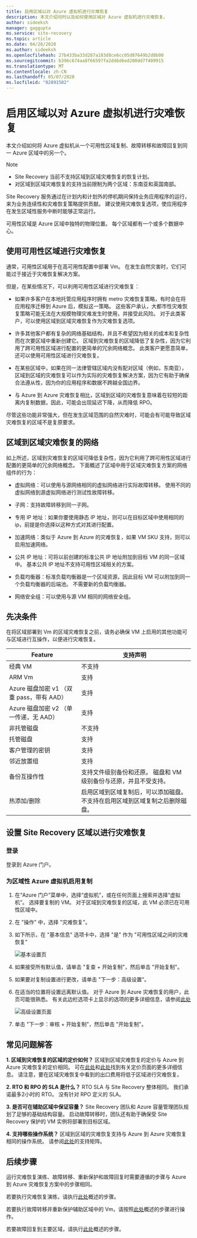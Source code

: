 ```yaml
---
title: 启用区域以对 Azure 虚拟机进行灾难恢复
description: 本文介绍何时以及如何使用区域对 Azure 虚拟机进行灾难恢复。
author: sideeksh
manager: gaggupta
ms.service: site-recovery
ms.topic: article
ms.date: 04/28/2020
ms.author: sideeksh
ms.openlocfilehash: 27b433ba33d287a183d8ce6cc05d87649b2d0b00
ms.sourcegitcommit: b396c674aa8f66597fa2dd6d6ed200dd7f409915
ms.translationtype: MT
ms.contentlocale: zh-CN
ms.lasthandoff: 05/07/2020
ms.locfileid: "82891502"
---
```

# <a name="enable-zone-to-zone-disaster-recovery-for-azure-virtual-machines"></a>启用区域以对 Azure 虚拟机进行灾难恢复

本文介绍如何将 Azure 虚拟机从一个可用性区域复制、故障转移和故障回复到同一 Azure 区域中的另一个。

>[!NOTE]
>
>- Site Recovery 当前不支持区域到区域灾难恢复的恢复计划。 
>- 对区域到区域灾难恢复的支持当前限制为两个区域：东南亚和英国南部。  

Site Recovery 服务通过在计划内和计划外的停机期间保持业务应用程序的运行，来为业务连续性和灾难恢复策略提供贡献。 建议使用灾难恢复选项，使应用程序在发生区域性服务中断时能够正常运行。

可用性区域是 Azure 区域中独特的物理位置。 每个区域都有一个或多个数据中心。 

## <a name="using-availability-zones-for-disaster-recovery"></a>使用可用性区域进行灾难恢复 

通常，可用性区域用于在高可用性配置中部署 Vm。 在发生自然灾害时，它们可能过于接近于灾难恢复解决方案。

但是，在某些情况下，可以利用可用性区域进行灾难恢复：

- 如果许多客户在本地托管应用程序时拥有 metro 灾难恢复策略，有时会在将应用程序迁移到 Azure 后，模拟这一策略。 这些客户承认，大都市性灾难恢复策略可能无法在大规模物理灾难发生时使用，并接受此风险。 对于此类客户，可以使用区域到区域灾难恢复作为灾难恢复选项。

- 许多其他客户都有复杂的网络基础结构，并且不希望因为相关的成本和复杂性而在次要区域中重新创建它。 区域到灾难恢复的区域降低了复杂性，因为它利用了跨可用性区域进行配置的更简单的冗余网络概念。 此类客户更愿意简单，还可以使用可用性区域进行灾难恢复。

- 在某些区域中，如果在同一法律管辖区域内没有配对区域（例如，东南亚），区域到区域的灾难恢复可以作为实际的灾难恢复解决方案，因为它有助于确保合法遵从性，因为你的应用程序和数据不跨越全国边界。 

- 与 Azure 到 Azure 灾难恢复相比，区域到区域的灾难恢复意味着在较短的距离内复制数据，因此，可能会出现延迟下降，从而降低 RPO。

尽管这些功能非常强大，但在发生区域范围的自然灾难时，可能会有可能导致区域灾难恢复的区域不是复原要求。

## <a name="networking-for-zone-to-zone-disaster-recovery"></a>区域到区域灾难恢复的网络

如上所述，区域到灾难恢复的区域可降低复杂性，因为它利用了跨可用性区域进行配置的更简单的冗余网络概念。 下面概述了区域中用于区域灾难恢复方案的网络组件的行为： 

- 虚拟网络：可以使用与源网络相同的虚拟网络进行实际故障转移。 使用不同的虚拟网络到源虚拟网络进行测试性故障转移。

- 子网：支持故障转移到同一子网。

- 专用 IP 地址：如果你要使用静态 IP 地址，则可以在目标区域中使用相同的 ip，前提是你选择以这种方式对其进行配置。

- 加速网络：类似于 Azure 到 Azure 的灾难恢复，如果 VM SKU 支持，则可以启用加速网络。

- 公共 IP 地址：可将以前创建的标准公共 IP 地址附加到目标 VM 的同一区域中。 基本公共 IP 地址不支持可用性区域相关的方案。

- 负载均衡器：标准负载均衡器是一个区域资源，因此目标 VM 可以附加到同一个负载均衡器的后端池。 不需要新的负载均衡器。

- 网络安全组：可以使用与源 VM 相同的网络安全组。

## <a name="pre-requisites"></a>先决条件

在将区域部署到 Vm 的区域灾难恢复之前，请务必确保 VM 上启用的其他功能可与区域进行互操作，以便进行灾难恢复。

|Feature  | 支持声明  |
|---------|---------|
|经典 VM   |     不支持    |
|ARM Vm    |    支持    |
|Azure 磁盘加密 v1 （双重 pass，带有 AAD）     |     支持 |
|Azure 磁盘加密 v2 （单一传递，无 AAD）    |    支持    |
|非托管磁盘    |    不支持    |
|托管磁盘    |    支持    |
|客户管理的密钥    |    支持    |
|邻近放置组    |    支持    |
|备份互操作性    |    支持文件级别备份和还原。 磁盘和 VM 级别备份与还原，并且不受支持。    |
|热添加/删除    |    启用区域到区域复制后，可以添加磁盘。 不支持在启用区域到区域复制之后删除磁盘。    | 

## <a name="set-up-site-recovery-zone-to-zone-disaster-recovery"></a>设置 Site Recovery 区域以进行灾难恢复

### <a name="log-in"></a>登录

登录到 Azure 门户。

### <a name="enable-replication-for-the-zonal-azure-virtual-machine"></a>为区域性 Azure 虚拟机启用复制

1. 在“Azure 门户”菜单中，选择“虚拟机”，或在任何页面上搜索并选择“虚拟机”。 选择要复制的 VM。 对于区域到灾难恢复的区域，此 VM 必须已在可用性区域中。

2. 在 "操作" 中，选择 "灾难恢复"。

3. 如下所示，在 "基本信息" 选项卡中，选择 "是" 作为 "可用性区域之间的灾难恢复"

    ![基本设置页](./media/azure-to-azure-how-to-enable-zone-to-zone-disaster-recovery/zonal-disaster-recovery-basic-settings-blade.png)

4. 如果接受所有默认值，请单击 "复查 + 开始复制"，然后单击 "开始复制"。

5. 如果要对复制设置进行更改，请单击 "下一步：高级设置"。

6. 在适当的位置将设置远离默认值。 对于 Azure 到 Azure 灾难恢复的用户，此页可能很熟悉。 有关此边栏选项卡上显示的选项的更多详细信息，请参阅[此处](https://docs.microsoft.com/azure/site-recovery/azure-to-azure-tutorial-enable-replication)

    ![高级设置页面](./media/azure-to-azure-how-to-enable-zone-to-zone-disaster-recovery/zonal-disaster-recovery-advanced-settings-blade.png)

7. 单击 "下一步：审核 + 开始复制"，然后单击 "开始复制"。

## <a name="faqs"></a>常见问题解答

**1. 区域到灾难恢复的区域的定价如何？**
区域到区域灾难恢复的定价与 Azure 到 Azure 灾难恢复的定价相同。 可在[此处](https://azure.microsoft.com/pricing/details/site-recovery/)和[此处](https://azure.microsoft.com/blog/know-exactly-how-much-it-will-cost-for-enabling-dr-to-your-azure-vm/)找到有关定价页面的更多详细信息。 请注意，要在区域灾难恢复中看到的出口费用将低于区域进行灾难恢复。

**2. RTO 和 RPO 的 SLA 是什么？**
RTO SLA 与 Site Recovery 整体相同。 我们承诺最多2小时的 RTO。 没有针对 RPO 定义的 SLA。

**3. 是否可在辅助区域中保证容量？**
Site Recovery 团队和 Azure 容量管理团队规划了足够的基础结构容量。 启动故障转移时，团队还有助于确保受 Site Recovery 保护的 VM 实例将部署到目标区域。

**4. 支持哪些操作系统？**
区域到区域的灾难恢复支持与 Azure 到 Azure 灾难恢复相同的操作系统。 请参阅[此处](https://docs.microsoft.com/azure/site-recovery/azure-to-azure-support-matrix)的支持矩阵。

## <a name="next-steps"></a>后续步骤

运行灾难恢复演练、故障转移、重新保护和故障回复时需要遵循的步骤与 Azure 到 Azure 灾难恢复方案中的步骤相同。

若要执行灾难恢复演练，请执行[此处](https://docs.microsoft.com/azure/site-recovery/azure-to-azure-tutorial-dr-drill)概述的步骤。

若要执行故障转移并重新保护辅助区域中的 Vm，请按照[此处](https://docs.microsoft.com/azure/site-recovery/azure-to-azure-tutorial-failover-failback)概述的步骤进行操作。

若要故障回复到主要区域，请执行[此处](https://docs.microsoft.com/azure/site-recovery/azure-to-azure-tutorial-failback)概述的步骤。